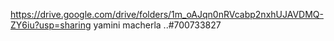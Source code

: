 https://drive.google.com/drive/folders/1m_oAJqn0nRVcabp2nxhUJAVDMQ-ZY6iu?usp=sharing
yamini macherla ..#700733827
